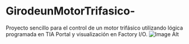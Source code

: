 # GirodeunMotorTrifasico-
Proyecto sencillo para el control de un motor trifásico utilizando lógica programada en TIA Portal y visualización en Factory I/O.
![Image Alt](https://github.com/MarianaGonzalezPalmero/GirodeunMotorTrifasico-/blob/ae80bcadcc1d2c7d8126688657dae63bc4f173f7/Automatizaci%C3%B3n%20Industrial%20y%20PLCs.png)
